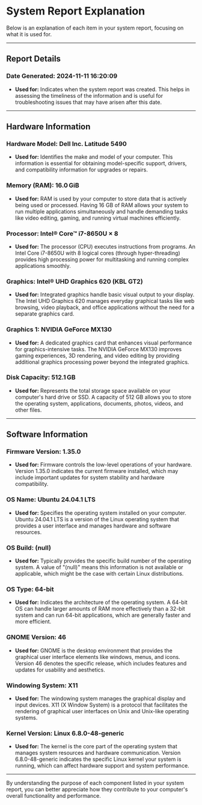 # System Report Explanation

Below is an explanation of each item in your system report, focusing on what it is used for.

---

## Report Details

### **Date Generated: 2024-11-11 16:20:09**

- **Used for:** Indicates when the system report was created. This helps in assessing the timeliness of the information and is useful for troubleshooting issues that may have arisen after this date.

---

## Hardware Information

### **Hardware Model: Dell Inc. Latitude 5490**

- **Used for:** Identifies the make and model of your computer. This information is essential for obtaining model-specific support, drivers, and compatibility information for upgrades or repairs.

### **Memory (RAM): 16.0 GiB**

- **Used for:** RAM is used by your computer to store data that is actively being used or processed. Having 16 GB of RAM allows your system to run multiple applications simultaneously and handle demanding tasks like video editing, gaming, and running virtual machines efficiently.

### **Processor: Intel® Core™ i7-8650U × 8**

- **Used for:** The processor (CPU) executes instructions from programs. An Intel Core i7-8650U with 8 logical cores (through hyper-threading) provides high processing power for multitasking and running complex applications smoothly.

### **Graphics: Intel® UHD Graphics 620 (KBL GT2)**

- **Used for:** Integrated graphics handle basic visual output to your display. The Intel UHD Graphics 620 manages everyday graphical tasks like web browsing, video playback, and office applications without the need for a separate graphics card.

### **Graphics 1: NVIDIA GeForce MX130**

- **Used for:** A dedicated graphics card that enhances visual performance for graphics-intensive tasks. The NVIDIA GeForce MX130 improves gaming experiences, 3D rendering, and video editing by providing additional graphics processing power beyond the integrated graphics.

### **Disk Capacity: 512.1 GB**

- **Used for:** Represents the total storage space available on your computer's hard drive or SSD. A capacity of 512 GB allows you to store the operating system, applications, documents, photos, videos, and other files.

---

## Software Information

### **Firmware Version: 1.35.0**

- **Used for:** Firmware controls the low-level operations of your hardware. Version 1.35.0 indicates the current firmware installed, which may include important updates for system stability and hardware compatibility.

### **OS Name: Ubuntu 24.04.1 LTS**

- **Used for:** Specifies the operating system installed on your computer. Ubuntu 24.04.1 LTS is a version of the Linux operating system that provides a user interface and manages hardware and software resources.

### **OS Build: (null)**

- **Used for:** Typically provides the specific build number of the operating system. A value of "(null)" means this information is not available or applicable, which might be the case with certain Linux distributions.

### **OS Type: 64-bit**

- **Used for:** Indicates the architecture of the operating system. A 64-bit OS can handle larger amounts of RAM more effectively than a 32-bit system and can run 64-bit applications, which are generally faster and more efficient.

### **GNOME Version: 46**

- **Used for:** GNOME is the desktop environment that provides the graphical user interface elements like windows, menus, and icons. Version 46 denotes the specific release, which includes features and updates for usability and aesthetics.

### **Windowing System: X11**

- **Used for:** The windowing system manages the graphical display and input devices. X11 (X Window System) is a protocol that facilitates the rendering of graphical user interfaces on Unix and Unix-like operating systems.

### **Kernel Version: Linux 6.8.0-48-generic**

- **Used for:** The kernel is the core part of the operating system that manages system resources and hardware communication. Version 6.8.0-48-generic indicates the specific Linux kernel your system is running, which can affect hardware support and system performance.

---

By understanding the purpose of each component listed in your system report, you can better appreciate how they contribute to your computer's overall functionality and performance.